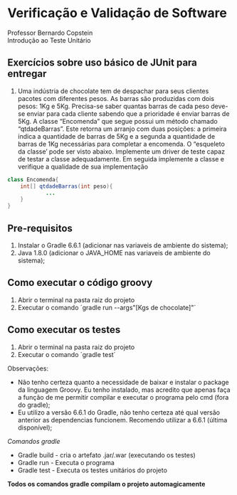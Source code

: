 # Verificação e Validação de Software
Professor Bernardo Copstein  
Introdução ao Teste Unitário
## Exercícios sobre uso básico de JUnit para entregar

1. Uma  indústria  de  chocolate  tem  de  despachar  para  seus  clientes  pacotes  com  diferentes pesos.  As  barras  são  produzidas  com  dois  pesos:  1Kg  e  5Kg.  Precisa-se  saber  quantas barras  de  cada  peso  deve-se  enviar  para  cada  cliente  sabendo  que  a  prioridade  é  enviar barras  de  5Kg.  A  classe  “Encomenda”  que  segue  possui  um  método  chamado “qtdadeBarras”.  Este  retorna  um  arranjo  com  duas  posições:  a  primeira  indica  a quantidade  de  barras  de  5Kg  e  a  segunda  a  quantidade  de  barras  de  1Kg  necessárias para  completar  a  encomenda.  O  “esqueleto  da  classe’  pode  ser  visto  abaixo. Implemente  um  driver  de  teste  capaz  de  testar  a  classe  adequadamente.  Em  seguida implemente a classe e verifique a qualidade de sua implementação

~~~Java
class Encomenda{
	int[] qtdadeBarras(int peso){
			...
	}
}
~~~

## Pre-requisitos
1. Instalar o Gradle 6.6.1 (adicionar nas variaveis de ambiente do sistema);
2. Java 1.8.0 (adicionar o JAVA_HOME nas variaveis de ambiente do sistema);

## Como executar o código groovy
1. Abrir o terminal na pasta raiz do projeto
2. Executar o comando ´gradle run --args"[Kgs de chocolate]"´

## Como executar os testes
1. Abrir o terminal na pasta raiz do projeto
2. Executar o comando ´gradle test´

Observações:
* Não tenho certeza quanto a necessidade de baixar e instalar o package da linguagem Groovy. Eu tenho instalado, mas acredito que apenas faça a função de me permitir compilar e executar o programa pelo cmd (fora do gradle);
* Eu utilizo a versão 6.6.1 do Gradle, não tenho certeza até qual versão anterior as dependencias funcionem. Recomendo utilizar a 6.6.1 (última disponível);

*Comandos gradle*
* Gradle build - cria o artefato .jar/.war (executando os testes)
* Gradle run - Executa o programa
* Gradle test - Executa os testes unitários do projeto

**Todos os comandos gradle compilam o projeto automagicamente**